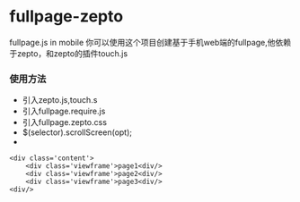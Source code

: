 # fullpage-zepto
fullpage.js in mobile 
你可以使用这个项目创建基于手机web端的fullpage,他依赖于zepto，和zepto的插件touch.js

### 使用方法

* 引入zepto.js,touch.s
* 引入fullpage.require.js
* 引入fullpage.zepto.css
* $(selector).scrollScreen(opt);
* 

    <div class='content'>
        <div class='viewframe'>page1<div/> 
        <div class='viewframe'>page2<div/> 
        <div class='viewframe'>page3<div/> 
    <div/> 
 
